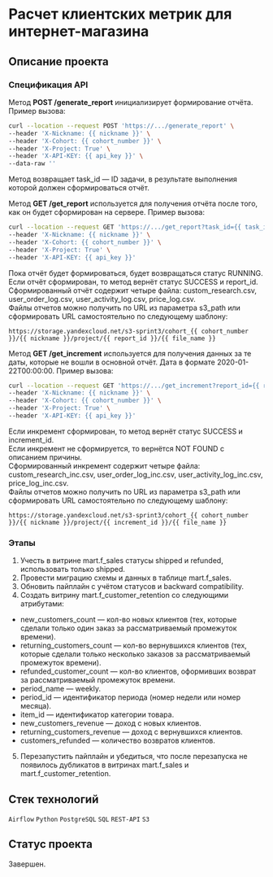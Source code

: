# Расчет клиентских метрик для интернет-магазина

## Описание проекта

### Спецификация API

Метод **POST /generate_report** инициализирует формирование отчёта. Пример вызова:
```bash
curl --location --request POST 'https://.../generate_report' \
--header 'X-Nickname: {{ nickname }}' \
--header 'X-Cohort: {{ cohort_number }}' \
--header 'X-Project: True' \
--header 'X-API-KEY: {{ api_key }}' \
--data-raw '' 
```
Метод возвращает task_id — ID задачи, в результате выполнения которой должен сформироваться отчёт.

Метод **GET /get_report** используется для получения отчёта после того, как он будет сформирован на сервере. Пример вызова:
```bash
curl --location --request GET 'https://.../get_report?task_id={{ task_id }}' \
--header 'X-Nickname: {{ nickname }}' \
--header 'X-Cohort: {{ cohort_number }}' \
--header 'X-Project: True' \
--header 'X-API-KEY: {{ api_key }}' 
```
Пока отчёт будет формироваться, будет возвращаться статус RUNNING. </br>
Если отчёт сформирован, то метод вернёт статус SUCCESS и report_id. </br>
Сформированный отчёт содержит четыре файла: custom_research.csv, user_order_log.csv, user_activity_log.csv, price_log.csv. </br>
Файлы отчетов можно получить по URL из параметра s3_path или сформировать URL самостоятельно по следующему шаблону:
```
https://storage.yandexcloud.net/s3-sprint3/cohort_{{ cohort_number }}/{{ nickname }}/project/{{ report_id }}/{{ file_name }}
```

Метод **GET /get_increment** используется для получения данных за те даты, которые не вошли в основной отчёт. Дата в формате 2020-01-22T00:00:00. Пример вызова:
```bash
curl --location --request GET 'https://.../get_increment?report_id={{ report_id }}&date={{ date }}' \
--header 'X-Nickname: {{ nickname }}' \
--header 'X-Cohort: {{ cohort_number }}' \
--header 'X-Project: True' \
--header 'X-API-KEY: {{ api_key }}' 
```
Если инкремент сформирован, то метод вернёт статус SUCCESS и increment_id. </br>
Если инкремент не сформируется, то вернётся NOT FOUND с описанием причины.  </br>
Сформированный инкремент содержит четыре файла: custom_research_inc.csv, user_order_log_inc.csv, user_activity_log_inc.csv, price_log_inc.csv.  </br>
Файлы отчетов можно получить по URL из параметра s3_path или сформировать URL самостоятельно по следующему шаблону:
```
https://storage.yandexcloud.net/s3-sprint3/cohort_{{ cohort_number }}/{{ nickname }}/project/{{ increment_id }}/{{ file_name }}
```

### Этапы
1. Учесть в витрине mart.f_sales статусы shipped и refunded, использовать только shipped.
2. Провести миграцию схемы и данных в таблице mart.f_sales.
3. Обновить пайплайн с учётом статусов и backward compatibility.
4. Создать витрину mart.f_customer_retention со следующими атрибутами:
- new_customers_count — кол-во новых клиентов (тех, которые сделали только один заказ за рассматриваемый промежуток времени).
- returning_customers_count — кол-во вернувшихся клиентов (тех, которые сделали только несколько заказов за рассматриваемый промежуток времени).
- refunded_customer_count — кол-во клиентов, оформивших возврат за рассматриваемый промежуток времени.
- period_name — weekly.
- period_id — идентификатор периода (номер недели или номер месяца).
- item_id — идентификатор категории товара.
- new_customers_revenue — доход с новых клиентов.
- returning_customers_revenue — доход с вернувшихся клиентов.
- customers_refunded — количество возвратов клиентов. 
5. Перезапустить пайплайн и убедиться, что после перезапуска не появилось дубликатов в витринах mart.f_sales и mart.f_customer_retention.

## Стек технологий

`Airflow` `Python` `PostgreSQL` `SQL` `REST-API` `S3`

## Статус проекта

Завершен.
